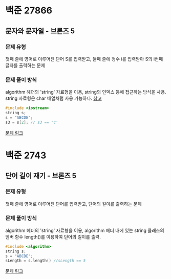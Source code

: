 # 백준 27866
## 문자와 문자열 - 브론즈 5
### 문제 유형

첫째 줄에 영어로 이루어진 단어 S를 입력받고, 둘째 줄에 정수 i를 입력받아 S의 i번째 글자를 출력하는 문제

### 문제 풀이 방식

algorithm 헤더의 'string' 자료형을 이용, string의 인덱스 등에 접근하는 방식을 사용.
string 자료형은 char 배열처럼 사용 가능하다.
[참고](https://learn.microsoft.com/ko-kr/cpp/standard-library/string?view=msvc-170)
~~~cpp
#include <iostream>
string s;
s = "ABCDE";
s3 = s[2]; // s3 == "c'
~~~

[문제 링크](https://www.acmicpc.net/submit/27866/93924581)

# 백준 2743
## 단어 길이 재기 - 브론즈 5
### 문제 유형

첫째 줄에 영어로 이루어진 단어를 입력받고, 단어의 길이를 출력하는 문제

### 문제 풀이 방식

algorithm 헤더의 'string' 자료형을 이용, algorithm 헤더 내에 있는 string 클래스의 멤버 함수
length()를 이용하여 단어의 길이를 출력.

~~~cpp
#include <algorithm>
string s;
s = "ABCDE";
sLength = s.length() //sLength == 5
~~~



[문제 링크](https://www.acmicpc.net/submit/2743/93926896)
